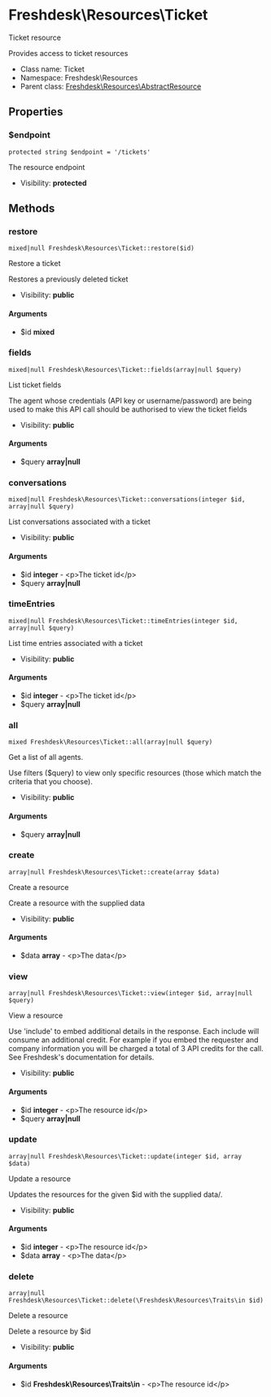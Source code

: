 Freshdesk\Resources\Ticket
===============

Ticket resource

Provides access to ticket resources


* Class name: Ticket
* Namespace: Freshdesk\Resources
* Parent class: [Freshdesk\Resources\AbstractResource](Freshdesk-Resources-AbstractResource.md)





Properties
----------


### $endpoint

    protected string $endpoint = '/tickets'

The resource endpoint



* Visibility: **protected**


Methods
-------


### restore

    mixed|null Freshdesk\Resources\Ticket::restore($id)

Restore a ticket

Restores a previously deleted ticket

* Visibility: **public**


#### Arguments
* $id **mixed**



### fields

    mixed|null Freshdesk\Resources\Ticket::fields(array|null $query)

List ticket fields

The agent whose credentials (API key or username/password) are being used to make this API call should be
authorised to view the ticket fields

* Visibility: **public**


#### Arguments
* $query **array|null**



### conversations

    mixed|null Freshdesk\Resources\Ticket::conversations(integer $id, array|null $query)

List conversations associated with a ticket



* Visibility: **public**


#### Arguments
* $id **integer** - &lt;p&gt;The ticket id&lt;/p&gt;
* $query **array|null**



### timeEntries

    mixed|null Freshdesk\Resources\Ticket::timeEntries(integer $id, array|null $query)

List time entries associated with a ticket



* Visibility: **public**


#### Arguments
* $id **integer** - &lt;p&gt;The ticket id&lt;/p&gt;
* $query **array|null**



### all

    mixed Freshdesk\Resources\Ticket::all(array|null $query)

Get a list of all agents.

Use filters ($query) to view only specific resources (those which match the criteria that you choose).

* Visibility: **public**


#### Arguments
* $query **array|null**



### create

    array|null Freshdesk\Resources\Ticket::create(array $data)

Create a resource

Create a resource with the supplied data

* Visibility: **public**


#### Arguments
* $data **array** - &lt;p&gt;The data&lt;/p&gt;



### view

    array|null Freshdesk\Resources\Ticket::view(integer $id, array|null $query)

View a resource

Use 'include' to embed additional details in the response. Each include will consume an additional credit.
For example if you embed the requester and company information you will be charged a total of 3 API credits for the call.
See Freshdesk's documentation for details.

* Visibility: **public**


#### Arguments
* $id **integer** - &lt;p&gt;The resource id&lt;/p&gt;
* $query **array|null**



### update

    array|null Freshdesk\Resources\Ticket::update(integer $id, array $data)

Update a resource

Updates the resources for the given $id with the supplied data/.

* Visibility: **public**


#### Arguments
* $id **integer** - &lt;p&gt;The resource id&lt;/p&gt;
* $data **array** - &lt;p&gt;The data&lt;/p&gt;



### delete

    array|null Freshdesk\Resources\Ticket::delete(\Freshdesk\Resources\Traits\in $id)

Delete a resource

Delete a resource by $id

* Visibility: **public**


#### Arguments
* $id **Freshdesk\Resources\Traits\in** - &lt;p&gt;The resource id&lt;/p&gt;


